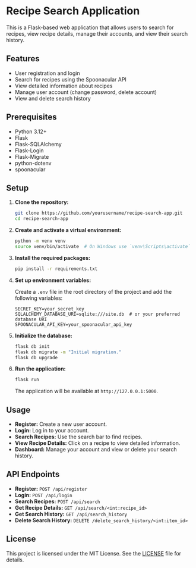 # Recipe Search Application

This is a Flask-based web application that allows users to search for recipes, view recipe details, manage their accounts, and view their search history.

## Features

- User registration and login
- Search for recipes using the Spoonacular API
- View detailed information about recipes
- Manage user account (change password, delete account)
- View and delete search history

## Prerequisites

- Python 3.12+
- Flask
- Flask-SQLAlchemy
- Flask-Login
- Flask-Migrate
- python-dotenv
- spoonacular

## Setup

1. **Clone the repository:**

    ```sh
    git clone https://github.com/yourusername/recipe-search-app.git
    cd recipe-search-app
    ```

2. **Create and activate a virtual environment:**

    ```sh
    python -m venv venv
    source venv/bin/activate  # On Windows use `venv\Scripts\activate`
    ```

3. **Install the required packages:**

    ```sh
    pip install -r requirements.txt
    ```

4. **Set up environment variables:**

    Create a `.env` file in the root directory of the project and add the following variables:

    ```env
    SECRET_KEY=your_secret_key
    SQLALCHEMY_DATABASE_URI=sqlite:///site.db  # or your preferred database URI
    SPOONACULAR_API_KEY=your_spoonacular_api_key
    ```

5. **Initialize the database:**

    ```sh
    flask db init
    flask db migrate -m "Initial migration."
    flask db upgrade
    ```

6. **Run the application:**

    ```sh
    flask run
    ```

    The application will be available at `http://127.0.0.1:5000`.

## Usage

- **Register:** Create a new user account.
- **Login:** Log in to your account.
- **Search Recipes:** Use the search bar to find recipes.
- **View Recipe Details:** Click on a recipe to view detailed information.
- **Dashboard:** Manage your account and view or delete your search history.

## API Endpoints

- **Register:** `POST /api/register`
- **Login:** `POST /api/login`
- **Search Recipes:** `POST /api/search`
- **Get Recipe Details:** `GET /api/search/<int:recipe_id>`
- **Get Search History:** `GET /api/search_history`
- **Delete Search History:** `DELETE /delete_search_history/<int:item_id>`

## License

This project is licensed under the MIT License. See the [LICENSE](LICENSE) file for details.